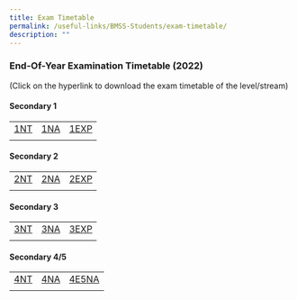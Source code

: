 ```yaml
---
title: Exam Timetable
permalink: /useful-links/BMSS-Students/exam-timetable/
description: ""
---
```



### End-Of-Year Examination Timetable (2022)

(Click on the hyperlink to download the exam timetable of the level/stream)

#### Secondary 1

|  |  |  |
|---|---|---|
| [1NT](/files/et1.pdf) | [1NA](/files/et2.pdf) | [1EXP](/files/et3.pdf) |
|  |  |  |

#### Secondary 2

|  |  |  |
|---|---|---|
| [2NT](/files/et4.pdf) | [2NA](/files/et5.pdf) | [2EXP](/files/et6.pdf) |
|  |  |  |

#### Secondary 3

|  |  |  |
|---|---|---|
| [3NT](/files/et7.pdf) | [3NA](/files/et8.pdf) | [3EXP](/files/et9.pdf) |
|  |  |  |

#### Secondary 4/5

|  |  |  |
|---|---|---|
| [4NT](/files/et10.pdf) | [4NA](/files/et11.pdf) | [4E5NA](/files/et12.pdf) |
|  |  |  |